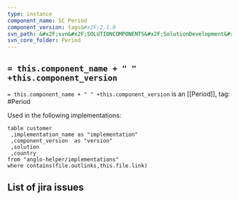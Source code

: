 ```yaml
---
type: instance
component_name: SC Period
component_version: tags&#x2F;2.1.0
svn_path: &#x2F;svn&#x2F;SOLUTIONCOMPONENTS&#x2F;SolutionDevelopment&#x2F;Period
svn_core_folder: Period
---
```


## `= this.component_name + " " +this.component_version`

`= this.component_name + " " +this.component_version` is an [[Period]],
tag: #Period

Used in the following implementations:
```dataview
table customer
 ,implementation_name as "implementation"
 ,component_version  as "version"
 ,solution
 ,country  
from "anglo-helper/implementations"
where contains(file.outlinks,this.file.link)
```


## List of jira issues
